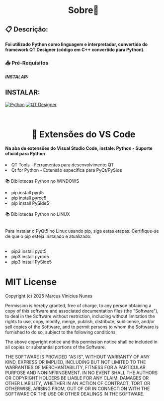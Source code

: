 <div align="center"><h1>Sobre📝</h1>
</div>
<div align="left">
<h2>📋 Descrição:</h2>
</div>
<div align="left">
<h4>
Foi utilizado Python como linguagem e interpretador, convertido do framework QT Designer (código em C++ convertido para Python).
</h4>
</div>
<div align="left">
<h3>📥 Pré-Requisitos</h3>
<div aling="left">
<h5>INSTALAR:</h5>
<div align="left">
  <h2>INSTALAR:</h2>
  
  [![Python](https://img.shields.io/badge/Download-Python-3776AB?logo=python&logoColor=white)](https://www.python.org/)
  [![QT Designer](https://img.shields.io/badge/Download-QT_Designer-41CD52?logo=qt&logoColor=white)](https://build-system.fman.io/qt-designer-download)
</div>
</div><br>
<div align="center">
<h1>🔧 Extensões do VS Code</h1><p>
</div>

<h4>Na aba de extensões do Visual Studio Code, instale:
Python - Suporte oficial para Python</h4>
<li>QT Tools - Ferramentas para desenvolvimento QT</li>
<li>Qt for Python - Extensão específica para PyQt/PySide</li>
<br>📚 Bibliotecas Python no WINDOWS<p>
<li>pip install pyqt5</li>
<li>pip install pyrcc5</li>
<li>pip install PySide5</li><br>
📚 Bibliotecas Python no LINUX<br><br>

Para instalar o PyQt5 no Linux usando pip, siga estas etapas:
Certifique-se de que o pip esteja instalado e atualizado:<br><br>
<li>pip3 install pyqt5</li>
<li>pip3 install pyrcc5</li>
<li>pip3 install PySide5</li>
</div>
<div align="left">
<h1>MIT License</h1>

Copyright (c) 2025 Marcus Vinicius Nunes

Permission is hereby granted, free of charge, to any person obtaining a copy
of this software and associated documentation files (the "Software"), to deal
in the Software without restriction, including without limitation the rights
to use, copy, modify, merge, publish, distribute, sublicense, and/or sell
copies of the Software, and to permit persons to whom the Software is
furnished to do so, subject to the following conditions:

The above copyright notice and this permission notice shall be included in all
copies or substantial portions of the Software.

THE SOFTWARE IS PROVIDED "AS IS", WITHOUT WARRANTY OF ANY KIND, EXPRESS OR
IMPLIED, INCLUDING BUT NOT LIMITED TO THE WARRANTIES OF MERCHANTABILITY,
FITNESS FOR A PARTICULAR PURPOSE AND NONINFRINGEMENT. IN NO EVENT SHALL THE
AUTHORS OR COPYRIGHT HOLDERS BE LIABLE FOR ANY CLAIM, DAMAGES OR OTHER
LIABILITY, WHETHER IN AN ACTION OF CONTRACT, TORT OR OTHERWISE, ARISING FROM,
OUT OF OR IN CONNECTION WITH THE SOFTWARE OR THE USE OR OTHER DEALINGS IN THE
SOFTWARE.

</div>